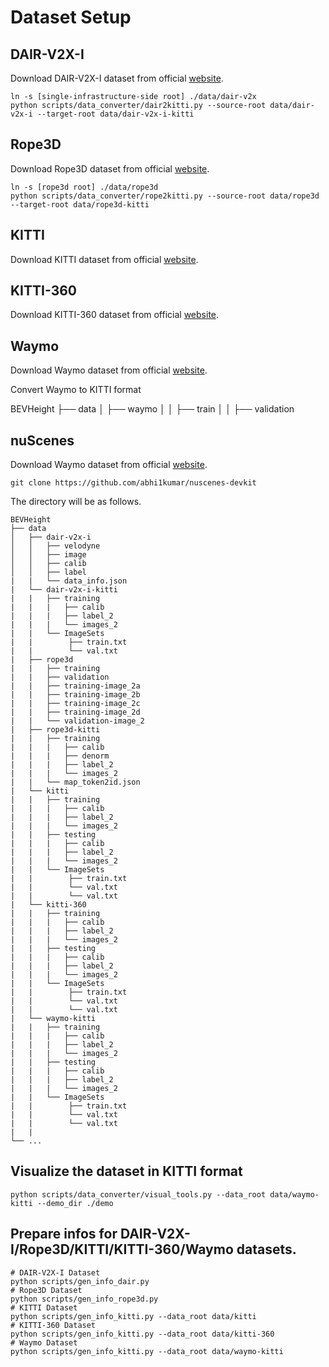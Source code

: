 # Dataset Setup

## DAIR-V2X-I
Download DAIR-V2X-I dataset from official [website](https://thudair.baai.ac.cn/index).
```
ln -s [single-infrastructure-side root] ./data/dair-v2x
python scripts/data_converter/dair2kitti.py --source-root data/dair-v2x-i --target-root data/dair-v2x-i-kitti
```

## Rope3D
Download Rope3D dataset from official [website](https://thudair.baai.ac.cn/index).
```
ln -s [rope3d root] ./data/rope3d
python scripts/data_converter/rope2kitti.py --source-root data/rope3d --target-root data/rope3d-kitti
```

## KITTI
Download KITTI dataset from official [website](https://www.cvlibs.net/datasets/kitti/eval_object.php?obj_benchmark=3d).

## KITTI-360
Download KITTI-360 dataset from official [website](https://www.cvlibs.net/datasets/kitti-360/).

## Waymo
Download Waymo dataset from official [website](https://waymo.com/open/download/).

Convert Waymo to KITTI format

BEVHeight
├── data
│   ├── waymo
│   │   ├── train
│   │   ├── validation


## nuScenes
Download Waymo dataset from official [website](https://www.nuscenes.org/nuscenes#download/).
```
git clone https://github.com/abhi1kumar/nuscenes-devkit

```

The directory will be as follows.
```
BEVHeight
├── data
│   ├── dair-v2x-i
│   │   ├── velodyne
│   │   ├── image
│   │   ├── calib
│   │   ├── label
|   |   └── data_info.json
|   └── dair-v2x-i-kitti
|   |   ├── training
|   |   |   ├── calib
|   |   |   ├── label_2
|   |   |   └── images_2
|   |   └── ImageSets
|   |        ├── train.txt
|   |        └── val.txt
|   ├── rope3d
|   |   ├── training
|   |   ├── validation
|   |   ├── training-image_2a
|   |   ├── training-image_2b
|   |   ├── training-image_2c
|   |   ├── training-image_2d
|   |   └── validation-image_2
|   ├── rope3d-kitti
|   |   ├── training
|   |   |   ├── calib
|   |   |   ├── denorm
|   |   |   ├── label_2
|   |   |   └── images_2
|   |   └── map_token2id.json
|   └── kitti
|   |   ├── training
|   |   |   ├── calib
|   |   |   ├── label_2
|   |   |   └── images_2
|   |   ├── testing
|   |   |   ├── calib
|   |   |   ├── label_2
|   |   |   └── images_2
|   |   └── ImageSets
|   |        ├── train.txt
|   |        └── val.txt
|   |        └── val.txt
|   └── kitti-360
|   |   ├── training
|   |   |   ├── calib
|   |   |   ├── label_2
|   |   |   └── images_2
|   |   ├── testing
|   |   |   ├── calib
|   |   |   ├── label_2
|   |   |   └── images_2
|   |   └── ImageSets
|   |        ├── train.txt
|   |        └── val.txt
|   |        └── val.txt
|   └── waymo-kitti
|   |   ├── training
|   |   |   ├── calib
|   |   |   ├── label_2
|   |   |   └── images_2
|   |   ├── testing
|   |   |   ├── calib
|   |   |   ├── label_2
|   |   |   └── images_2
|   |   └── ImageSets
|   |        ├── train.txt
|   |        └── val.txt
|   |        └── val.txt
|   |       
└── ...
```


## Visualize the dataset in KITTI format
```
python scripts/data_converter/visual_tools.py --data_root data/waymo-kitti --demo_dir ./demo
```

## Prepare infos for **DAIR-V2X-I**/**Rope3D**/**KITTI**/**KITTI-360**/**Waymo** datasets.
```
# DAIR-V2X-I Dataset
python scripts/gen_info_dair.py
# Rope3D Dataset
python scripts/gen_info_rope3d.py
# KITTI Dataset
python scripts/gen_info_kitti.py --data_root data/kitti
# KITTI-360 Dataset
python scripts/gen_info_kitti.py --data_root data/kitti-360
# Waymo Dataset
python scripts/gen_info_kitti.py --data_root data/waymo-kitti
```
